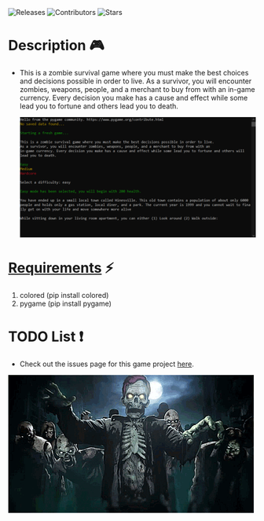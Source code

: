 <a style="text-decoration:none" href="https://github.com/JordanLeich/Zombie-Survival-Game/releases">
    <img src="https://img.shields.io/github/release/JordanLeich/Zombie-Survival-Game.svg?style=flat-square" alt="Releases" />
  </a>
<a style="text-decoration:none" href="https://github.com/JordanLeich/Zombie-Survival-Game/contributors/">
    <img src="https://img.shields.io/github/contributors/JordanLeich/Zombie-Survival-Game?style=flat-square" alt="Contributors" />
  </a>
  <a style="text-decoration:none" href="https://github.com/JordanLeich/Zombie-Survival-Game/stargazers">
    <img src="https://img.shields.io/github/stars/JordanLeich/Zombie-Survival-Game.svg?style=flat-square" alt="Stars" />
  </a>

# Description 🎮
- This is a zombie survival game where you must make the best choices and decisions possible in order to live. As a
  survivor, you will encounter zombies, weapons, people, and a merchant to buy from with an in-game currency. Every
  decision you make has a cause and effect while some lead you to fortune and others lead you to death.
  
  ![Screenshot](images/screenshot.PNG "Screenshot")

# [Requirements](https://github.com/JordanLeich/Zombie-Survival-Game/blob/main/requirements.txt) ⚡
1. colored (pip install colored)
2. pygame (pip install pygame)

# TODO List ❗
- Check out the issues page for this game project [here](https://github.com/JordanLeich/Zombie-Survival-Game/issues/1).

![Zombies](images/gif.gif "Zombies")
